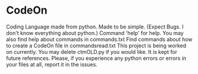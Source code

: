 # CodeOn
Coding Language made from python. Made to be simple. (Expect Bugs. I don't know everything about python.)
Command 'help' for help.
You may also find help about commands in commands.txt
Find commands about how to create a CodeOn file in commandsread.txt
This project is being worked on currently.
You may delete ctmOLD.py if you would like. It is kept for future references.
Please, if you experience any python errors or errors in your files at all, report it in the issues.
